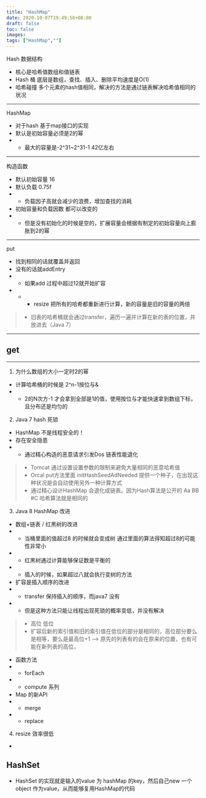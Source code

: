 ```yaml
---
title: "HashMap"
date: 2020-10-07T19:49:58+08:00
draft: false
toc: false
images:
tags: ["HashMap",""]
---
```

Hash 数据结构
- 核心是哈希值数组和值链表
- Hash 桶 底层是数组，查找、插入、删除平均速度是O(1)
- 哈希碰撞 多个元素的hash值相同，解决的方法是通过链表解决哈希值相同的状况

---
HashMap 
- 对于hash 基于map接口的实现
- 默认是初始容量必须是2的幂
- - 最大的容量是-2^31~2^31-1 42亿左右

---
构造函数
- 默认初始容量 16
-  默认负载 0.75f
- - 负载因子高就会减少的浪费，增加查找的消耗
- 初始容量和负载因数 都可以改变的
- - 但是没有初始化的时候是空的，扩展容量会根据有制定的初始容量向上膨胀到2的幂
---
put
- 找到相同的话就覆盖并返回
- 没有的话就addEntry 
- - 如果add 过程中超过12就开始扩容
- - - resize 把所有的哈希都重新进行计算，新的容量是旧的容量的两倍
>- 旧表的哈希桶就会通过transfer，遍历一遍并计算在新的表的位置，并放进去（Java 7）
---
get
- 
---
1. 为什么数组的大小一定时2的幂
- 计算哈希桶的时候是 2^n-1按位与&
- - 2的N次方-1 才会拿到全部是1的值，使用按位与才能快速拿到数组下标，且分布还是均匀的
2. Java 7 hash 死锁
- HashMap 不是线程安全的！
- 存在安全隐患
- - 通过精心构造的恶意请求引发Dos 链表性能退化
>- Tomcat 通过设置设置参数的限制来避免大量相同的恶意哈希值
>- Orcal put方法里面 initHashSeedAdNeeded 提供一个种子，在出现这种状况是会自动使用另外一种计算方式
>- 通过精心设计HashMap 会退化成链表。因为Hash算法是公开的 Aa BB #C 哈希算法就是相同的
3. Java 8 HashMap 改进
- 数组+链表 / 红黑树的改进
- - 当桶里面的值超过8 的时候就会变成树 通过里面的算法得知超过8的可能性非常小
- - 红黑树通过计算能够保证数是平衡的
- - 插入的时候，如果超过八就会执行变树的方法
- 扩容是插入顺序的改进
- - transfer 保持插入的顺序，而java7 没有
- - 但是这种方法只能让线程出现死锁的概率变低，并没有解决
>- 高位 低位 
>- 扩容后新的索引值和旧的索引值在低位的部分是相同的，高位部分要么是相等，要么是最高位+1
--> 原先的列表有的会在原来的位置，也有可能在新列表的高位，
- 函数方法 
- - forEach
- - compute 系列
- Map 的新API
- - merge
- - replace
4. resize 效率很低
-

## HashSet
- HashSet 的实现就是输入的value 为 hashMap 的key，然后自己new 一个 object 作为value，从而能够复用HashMap的代码